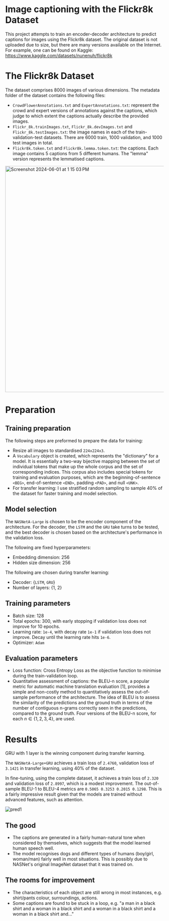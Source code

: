 # Image captioning with the Flickr8k Dataset

This project attempts to train an encoder-decoder architecture to predict captions for images using the Flickr8k dataset. The original dataset is not uploaded due to size, but there are many versions available on the Internet. For example, one can be found on Kaggle: https://www.kaggle.com/datasets/nunenuh/flickr8k

# The Flickr8k Dataset

The dataset comprises 8000 images of various dimensions. The metadata folder of the dataset contains the following files:
- `CrowdFlowerAnnotations.txt` and `ExpertAnnotations.txt`: represent the crowd and expert versions of annotations against the captions, which judge to which extent the captions actually describe the provided images.
- `Flickr_8k.trainImages.txt`, `Flickr_8k.devImages.txt` and `Flickr_8k.testImages.txt`: the image names in each of the train-validation-test datasets. There are 6000 train, 1000 validation, and 1000 test images in total.
- `Flickr8k.token.txt` and `Flickr8k.lemma.token.txt`: the captions. Each image contains 5 captions from 5 different humans. The "lemma" version represents the lemmatised captions.

<img width="716" alt="Screenshot 2024-06-01 at 1 15 03 PM" src="https://github.com/nicnl31/image-captioning-flickr8k/assets/86213993/825d001d-54e6-47fa-bcd4-f627f2769584">

# Preparation

## Training preparation
The following steps are preformed to prepare the data for training:
- Resize all images to standardised `224x224x3`.
- A `Vocabulary` object is created, which represents the "dictionary" for a model. It is essentially a two-way bijective mapping between the set of individual tokens that make up the whole corpus and the set of corresponding indices. This corpus also includes special tokens for training and evaluation purposes, which are the beginning-of-sentence `<BEG>`, end-of-sentence `<END>`, padding `<PAD>`, and null `<UNK>`.
- For transfer learning: I use stratified random sampling to sample 40% of the dataset for faster training and model selection.

## Model selection
The `NASNetA-Large` is chosen to be the encoder component of the architecture. For the decoder, the `LSTM` and the `GRU` take turns to be tested, and the best decoder is chosen based on the architecture's performance in the validation loss.

The following are fixed hyperparameters:
- Embedding dimension: 256
- Hidden size dimension: 256

The following are chosen during transfer learning:
- Decoder: {`LSTM`, `GRU`}
- Number of layers: {1, 2}

## Training parameters
- Batch size: 128
- Total epochs: 300, with early stopping if validation loss does not improve for 10 epochs.
- Learning rate: `1e-4`, with decay rate `1e-1` if validation loss does not improve. Decay until the learning rate hits `1e-6`.
- Optimizer: `Adam`


## Evaluation parameters
- Loss function: Cross Entropy Loss as the objective function to minimise during the train-validation loop.
- Quantitative assessment of captions: the BLEU-n score, a popular metric for automatic machine translation evaluation [1], provides a simple and non-costly method to quantitatively assess the out-of-sample performance of the architecture. The idea of BLEU is to assess the similarity of the predictions and the ground truth in terms of the number of contiguous n-grams correctly seen in the predictions, compared to the ground truth. Four versions of the BLEU-n score, for each $n \in \{1, 2, 3, 4\}$, are used.

# Results

GRU with 1 layer is the winning component during transfer learning. 

The `NASNetA-Large+GRU` achieves a train loss of `2.4760`, validation loss of `3.1421` in transfer learning, using 40% of the dataset. 

In fine-tuning, using the complete dataset, it achieves a train loss of `2.320` and validation loss of `2.8997`, which is a modest improvement. The out-of-sample BLEU-1 to BLEU-4 metrics are `0.5065 0.3253 0.2015 0.1298`. This is a fairly impressive result given that the models are trained without advanced features, such as attention. 

![pred1](https://github.com/nicnl31/image-captioning-flickr8k/assets/86213993/256bddbf-a452-46a5-8c6e-d693dc42cc7d)

## The good
- The captions are generated in a fairly human-natural tone when considered by themselves, which suggests that the model learned human speech well.
- The model recognises dogs and different types of humans (boy/girl, woman/man) fairly well in most situations. This is possibly due to NASNet's original ImageNet dataset that it was trained on.

## The rooms for improvement
- The characteristics of each object are still wrong in most instances, e.g. shirt/pants colour, surroundings, actions.
- Some captions are found to be stuck in a loop, e.g. "a man in a black shirt and a woman in a black shirt and a woman in a black shirt and a woman in a black shirt and..."
